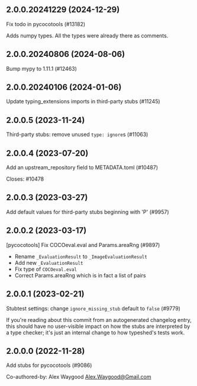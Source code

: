 ## 2.0.0.20241229 (2024-12-29)

Fix todo in pycocotools (#13182)

Adds numpy types.
All the types were already there as comments.

## 2.0.0.20240806 (2024-08-06)

Bump mypy to 1.11.1 (#12463)

## 2.0.0.20240106 (2024-01-06)

Update typing_extensions imports in third-party stubs (#11245)

## 2.0.0.5 (2023-11-24)

Third-party stubs: remove unused `type: ignore`s (#11063)

## 2.0.0.4 (2023-07-20)

Add an upstream_repository field to METADATA.toml (#10487)

Closes: #10478

## 2.0.0.3 (2023-03-27)

Add default values for third-party stubs beginning with 'P' (#9957)

## 2.0.0.2 (2023-03-17)

[pycocotools] Fix COCOeval.eval and Params.areaRng (#9897)

* Rename `_EvaluationResult` to `_ImageEvaluationResult`
* Add new `_EvaluationResult`
* Fix type of `COCOeval.eval`
* Correct Params.areaRng which is in fact a list of pairs

## 2.0.0.1 (2023-02-21)

Stubtest settings: change `ignore_missing_stub` default to `false` (#9779)

If you're reading about this commit from an autogenerated changelog entry, this should have no user-visible impact on how the stubs are interpreted by a type checker; it's just an internal change to how typeshed's tests work.

## 2.0.0.0 (2022-11-28)

Add stubs for pycocotools (#9086)

Co-authored-by: Alex Waygood <Alex.Waygood@Gmail.com>

